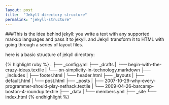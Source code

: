 ```yaml
---
layout: post
title:  "Jekyll directory structure"
permalink: "jekyll-structure"
---
```

###This is the idea behind jekyll: 
you write a text with any supported markup languages and pass it to jekyll. and Jekyll transform it to HTML with going through a series of layout files.

here is a basic structure of jekyll directory:


 {% highlight ruby %}
.
├── _config.yml
├── _drafts
|   ├── begin-with-the-crazy-ideas.textile
|   └── on-simplicity-in-technology.markdown
├── _includes
|   ├── footer.html
|   └── header.html
├── _layouts
|   ├── default.html
|   └── post.html
├── _posts
|   ├── 2007-10-29-why-every-programmer-should-play-nethack.textile
|   └── 2009-04-26-barcamp-boston-4-roundup.textile
├── _data
|   └── members.yml
├── _site
└── index.html
{% endhighlight %}